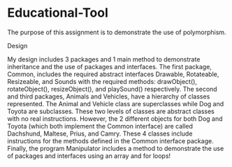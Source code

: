 # Educational-Tool

The purpose of this assignment is to demonstrate the use of polymorphism.

Design

My design includes 3 packages and 1 main method to demonstrate inheritance and the use of packages and interfaces. The first package, Common, includes the required abstract interfaces Drawable, Rotateable, Resizeable, and Sounds with the required methods: drawObject(), rotateObject(), resizeObject(), and playSound() respectively. The second and third packages, Animals and Vehicles, have a hierarchy of classes represented. The Animal and Vehicle class are superclasses while Dog and Toyota are subclasses. These two levels of classes are abstract classes with no real instructions. However, the 2 different objects for both Dog and Toyota (which both implement the Common interface) are called Dachshund, Maltese, Prius, and Camry. These 4 classes include instructions for the methods defined in the Common interface package. Finally, the program Manipulator includes a method to demonstrate the use of packages and interfaces using an array and for loops!
